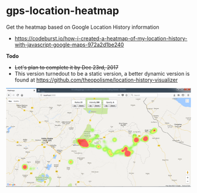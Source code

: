 # gps-location-heatmap
Get the heatmap based on Google Location History information

- https://codeburst.io/how-i-created-a-heatmap-of-my-location-history-with-javascript-google-maps-972a2d1be240

**Todo**
- ~~Let's plan to complete it by Dec 23rd, 2017~~
- This version turnedout to be a static version, a better dynamic version is found at https://github.com/theopolisme/location-history-visualizer

![alt tag](public/heatmap_console.png "sample output of the heatmap generated using google location and maps api")
